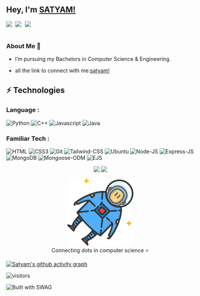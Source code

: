 ## Hey, I'm [SATYAM!](https://satyamjhadev.github.io/) 

<a href="https://www.linkedin.com/in/satyam-kumar-jha-71570921a/">
  <img align="left" width="24px" src="https://www.vectorlogo.zone/logos/linkedin/linkedin-icon.svg"  />
</a>
<a href="https://twitter.com/_satyaj_">
  <img align="left" width="26px" src="https://www.vectorlogo.zone/logos/twitter/twitter-official.svg" />
</a>
<a href="https://dev.to/satyamjha74">
  <img align="left" width="26px" src="https://cdn.jsdelivr.net/npm/simple-icons@v3/icons/medium.svg" />
</a>
<br> <br>




### About Me 🚀
- I’m pursuing my Bachelors in Computer Science & Engineering. </br>
  
- all the link to connect with me:[satyam!](https://bio.link/satyamkumarjha)

## ⚡ Technologies


### Language :

![Python](https://img.shields.io/badge/-Python-black?style=flat-square&logo=Python)
![C++](https://img.shields.io/badge/C%2B%2B-00599C?logo=c%2B%2B?logoColor=white)
![Javascript](https://img.shields.io/badge/javascript-blue?logo=javascript)
![Java](https://img.shields.io/badge/java-blue?logo=java)


### Familiar Tech :
![HTML](https://img.shields.io/badge/-HTML5-E34F26?style=flat-square&logo=html5&logoColor=white)
![CSS3](https://img.shields.io/badge/-CSS3-1572B6?style=flat-square&logo=css3)
![Git](https://img.shields.io/badge/-Git-black?style=flat-square&logo=git)
![Tailwind-CSS](https://img.shields.io/badge/Tailwind_CSS-38B2AC?logo=tailwind-css?logoColor=white)
![Ubuntu](https://img.shields.io/badge/Ubuntu-E95420?logo=ubuntu?logoColor=white)
![Node-JS](https://img.shields.io/badge/Node-JS-3C873A)
![Express-JS](https://img.shields.io/badge/Express-JS-B0C1D4)
![MongoDB](https://img.shields.io/badge/MongoDB-589636)
![Mongoose-ODM](https://img.shields.io/badge/Mongoose-B71C1C)
![EJS](https://img.shields.io/badge/EJS-C0CA33)






<p align="center">
  <img width="48%" src="https://github-readme-stats.vercel.app/api?username=satyamjhadev&show_icons=true&theme=tokyonight" />
  <img width="48%" src="https://github-readme-streak-stats.herokuapp.com/?user=satyamjhadev&theme=tokyonight" />
  
</p>



<p align="center">
<img src="./astro.svg" alt="satyam jha" height="180px">
<br/>
Connecting dots in computer science ⭐
</p>

[![Satyam's github activity graph](https://github-readme-activity-graph.vercel.app/graph?username=satyamjhadev&theme=high-contrast)](https://github.com/satyamjhadev/github-readme-activity-graph)


![visitors](https://visitor-badge.laobi.icu/badge?page_id=satyamjhadev.satyamjhadev)

![Built with SWAG](http://ForTheBadge.com/images/badges/built-with-swag.svg)




